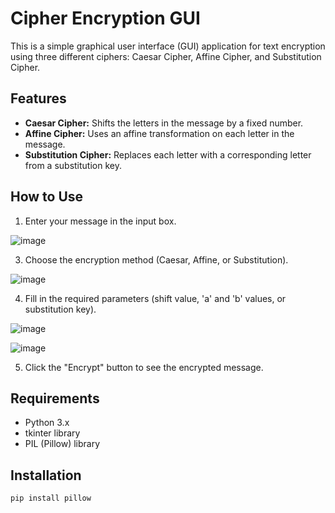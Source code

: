 # Cipher Encryption GUI

This is a simple graphical user interface (GUI) application for text encryption using three different ciphers: Caesar Cipher, Affine Cipher, and Substitution Cipher.

## Features

- **Caesar Cipher:** Shifts the letters in the message by a fixed number.
- **Affine Cipher:** Uses an affine transformation on each letter in the message.
- **Substitution Cipher:** Replaces each letter with a corresponding letter from a substitution key.

## How to Use

1. Enter your message in the input box.
   
![image](https://github.com/Fatmaakarsu/Cipher-Encryption-GUI/assets/79910837/292d9833-068f-4069-ab00-a0c4de690073)

3. Choose the encryption method (Caesar, Affine, or Substitution).

![image](https://github.com/Fatmaakarsu/Cipher-Encryption-GUI/assets/79910837/c9baf180-7ebc-44ee-ae69-6f7826e887ec)

4. Fill in the required parameters (shift value, 'a' and 'b' values, or substitution key).

![image](https://github.com/Fatmaakarsu/Cipher-Encryption-GUI/assets/79910837/8e1106b3-f526-4fba-8484-4619e9f76040)

![image](https://github.com/Fatmaakarsu/Cipher-Encryption-GUI/assets/79910837/97c343ac-6ac3-4e63-a39c-eea1dc21667b)

5. Click the "Encrypt" button to see the encrypted message.

## Requirements

- Python 3.x
- tkinter library
- PIL (Pillow) library

## Installation

```bash
pip install pillow
